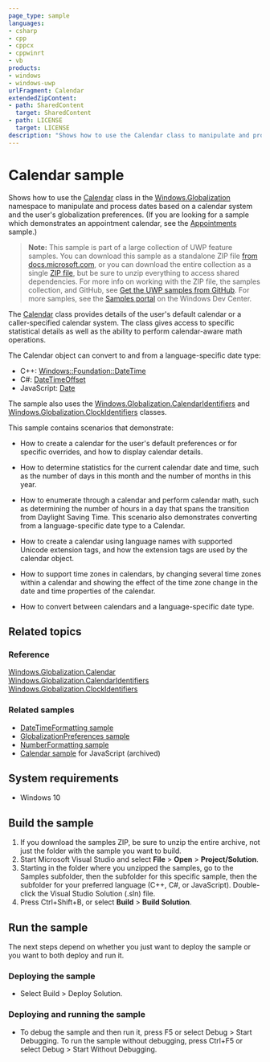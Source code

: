 ```yaml
---
page_type: sample
languages:
- csharp
- cpp
- cppcx
- cppwinrt
- vb
products:
- windows
- windows-uwp
urlFragment: Calendar
extendedZipContent:
- path: SharedContent
  target: SharedContent
- path: LICENSE
  target: LICENSE
description: "Shows how to use the Calendar class to manipulate and process dates based on a calendar system and the user's globalization preferences."
---
```


<!--
  category: GlobalizationAndLocalization
  samplefwlink: http://go.microsoft.com/fwlink/p/?LinkId=624043
-->

# Calendar sample

Shows how to use the [Calendar](http://msdn.microsoft.com/library/windows/apps/br206724) class in the
[Windows.Globalization](https://msdn.microsoft.com/library/windows/apps/windows.globalization.aspx)
namespace to manipulate and process dates based on a calendar system and the user's globalization preferences.
(If you are looking for a sample which demonstrates an appointment calendar, see the [Appointments](../Appointments) sample.)

> **Note:** This sample is part of a large collection of UWP feature samples. 
> You can download this sample as a standalone ZIP file
> [from docs.microsoft.com](https://docs.microsoft.com/samples/microsoft/windows-universal-samples/calendar/),
> or you can download the entire collection as a single
> [ZIP file](https://github.com/Microsoft/Windows-universal-samples/archive/master.zip), but be 
> sure to unzip everything to access shared dependencies. For more info on working with the ZIP file, 
> the samples collection, and GitHub, see [Get the UWP samples from GitHub](https://aka.ms/ovu2uq). 
> For more samples, see the [Samples portal](https://aka.ms/winsamples) on the Windows Dev Center. 

The
[Calendar](http://msdn.microsoft.com/library/windows/apps/br206724)
class provides details of the user's default calendar or a caller-specified calendar system.
The class gives access to specific statistical details
as well as the ability to perform calendar-aware math operations.

The Calendar object can convert to and from a language-specific date type:

* C++: [Windows::Foundation::DateTime](https://msdn.microsoft.com/library/windows/apps/windows.foundation.datetime.aspx)
* C#: [DateTimeOffset](http://msdn.microsoft.com/library/windows/apps/system.datetimeoffset.aspx)
* JavaScript: [Date](https://msdn.microsoft.com/library/windows/apps/cd9w2te4.aspx)

The sample also uses the
[Windows.Globalization.CalendarIdentifiers](http://msdn.microsoft.com/library/windows/apps/br229460)
and
[Windows.Globalization.ClockIdentifiers](http://msdn.microsoft.com/library/windows/apps/br229462)
classes.

This sample contains scenarios that demonstrate:

* How to create a calendar for the user's default preferences or for specific overrides, and how to display calendar details. 

* How to determine statistics for the current calendar date and time, such as the number of days in this month and the number of months in this year. 

* How to enumerate through a calendar and perform calendar math, such as determining the number of hours in a day that spans the transition from Daylight Saving Time. 
This scenario also demonstrates converting from a language-specific date type to a Calendar.

* How to create a calendar using language names with supported Unicode extension tags, and how the extension tags are used by the calendar object. 

* How to support time zones in calendars, by changing several time zones within a calendar and showing the effect of the time zone change in the date and time properties of the calendar. 

* How to convert between calendars and a language-specific date type.

## Related topics

### Reference

[Windows.Globalization.Calendar](http://msdn.microsoft.com/library/windows/apps/br206724)  
[Windows.Globalization.CalendarIdentifiers](http://msdn.microsoft.com/library/windows/apps/br229460)  
[Windows.Globalization.ClockIdentifiers](http://msdn.microsoft.com/library/windows/apps/br229462)  

### Related samples

* [DateTimeFormatting sample](../DateTimeFormatting)
* [GlobalizationPreferences sample](../GlobalizationPreferences)
* [NumberFormatting sample](../NumberFormatting)
* [Calendar sample](/archived/Calendar/) for JavaScript (archived)

## System requirements

* Windows 10

## Build the sample

1. If you download the samples ZIP, be sure to unzip the entire archive, not just the folder with the sample you want to build. 
2. Start Microsoft Visual Studio and select **File** \> **Open** \> **Project/Solution**.
3. Starting in the folder where you unzipped the samples, go to the Samples subfolder, then the subfolder for this specific sample, then the subfolder for your preferred language (C++, C#, or JavaScript). Double-click the Visual Studio Solution (.sln) file.
4. Press Ctrl+Shift+B, or select **Build** \> **Build Solution**.

## Run the sample

The next steps depend on whether you just want to deploy the sample or you want to both deploy and run it.

### Deploying the sample

- Select Build > Deploy Solution.

### Deploying and running the sample

- To debug the sample and then run it, press F5 or select Debug >  Start Debugging. To run the sample without debugging, press Ctrl+F5 or select Debug > Start Without Debugging. 
